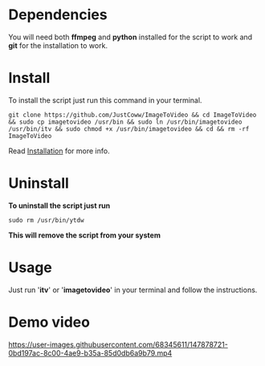 # Dependencies
You will need both **ffmpeg** and **python** installed for the script to work and **git** for the installation to work.

# Install
To install the script just run this command in your terminal.
  ```
  git clone https://github.com/JustCoww/ImageToVideo && cd ImageToVideo && sudo cp imagetovideo /usr/bin && sudo ln /usr/bin/imagetovideo /usr/bin/itv && sudo chmod +x /usr/bin/imagetovideo && cd && rm -rf ImageToVideo
  ```
Read [Installation](https://github.com/JustCoww/ImageToVideo/blob/main/Installation.md) for more info.


# Uninstall

**To uninstall the script just run**
  ```
  sudo rm /usr/bin/ytdw
  ```
**This will remove the script from your system**


# Usage
Just run '**itv**' or '**imagetovideo**' in your terminal and follow the instructions.


# Demo video
https://user-images.githubusercontent.com/68345611/147878721-0bd197ac-8c00-4ae9-b35a-85d0db6a9b79.mp4

